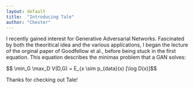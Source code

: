```yaml
---
layout: default
title:  "Introducing Tale"
author: "Chester"
---
```


I recently gained interest for Generative Adversarial Networks. Fascinated by both the theoritical idea and the various applications, I began the lecture of the orginal paper of Goodfellow et al., before being stuck in the first equation. This equation describes the minimax problem that a GAN solves:

$$ \min_G \max_D V(D,G) = E_{x \sim p_{data}(x) [\log D(x)]$$ 

Thanks for checking out Tale!
